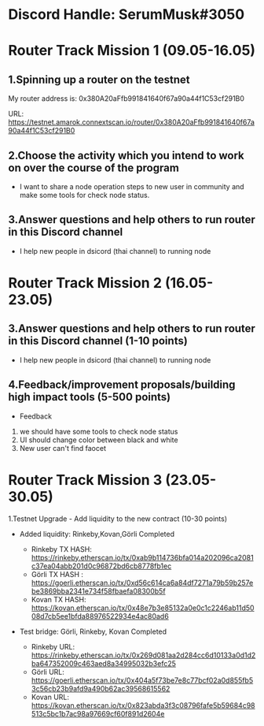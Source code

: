 # Discord Handle: SerumMusk#3050

# Router Track Mission 1 (09.05-16.05)

## 1.Spinning up a router on the testnet
My router address is: 0x380A20aFfb991841640f67a90a44f1C53cf291B0

URL: https://testnet.amarok.connextscan.io/router/0x380A20aFfb991841640f67a90a44f1C53cf291B0


## 2.Choose the activity which you intend to work on over the course of the program
- I want to share a node operation steps to new user in community and make some tools for check node status.

## 3.Answer questions and help others to run router in this Discord channel
- I help new people in dsicord (thai channel) to running node 

# Router Track Mission 2 (16.05-23.05)

## 3.Answer questions and help others to run router in this Discord channel (1-10 points)
- I help new people in dsicord (thai channel) to running node 

## 4.Feedback/improvement proposals/building high impact tools (5-500 points)
- Feedback 
1. we should have some tools to check node status
2. UI should change color between black and white 
3. New user can't find faocet

# Router Track Mission 3 (23.05-30.05)
1.Testnet Upgrade - Add liquidity to the new contract (10-30 points)

- Added liquidity:
 Rinkeby,Kovan,Görli  Completed
 
  - Rinkeby TX HASH: https://rinkeby.etherscan.io/tx/0xab9b114736bfa014a202096ca2081c37ea04abb201d0c96872bd6cb8778fb1ec
  - Görli TX HASH : https://goerli.etherscan.io/tx/0xd56c614ca6a84df7271a79b59b257ebe3869bba2341e734f58fbaefa08300b5f
  - Kovan TX HASH: https://kovan.etherscan.io/tx/0x48e7b3e85132a0e0c1c2246ab11d5008d7cb5ee1bfda88976522934e4ac80ad6

 - Test bridge:
Görli, Rinkeby, Kovan  Completed

   - Rinkeby URL: https://rinkeby.etherscan.io/tx/0x269d081aa2d284cc6d10133a0d1d2ba647352009c463aed8a34995032b3efc25
   - Görli URL: https://goerli.etherscan.io/tx/0x404a5f73be7e8c77bcf02a0d855fb53c56cb23b9afd9a490b62ac39568615562
   - Kovan URL: https://kovan.etherscan.io/tx/0x823abda3f3c08796fafe5b59684c98513c5bc1b7ac98a97669cf60f891d2604e



